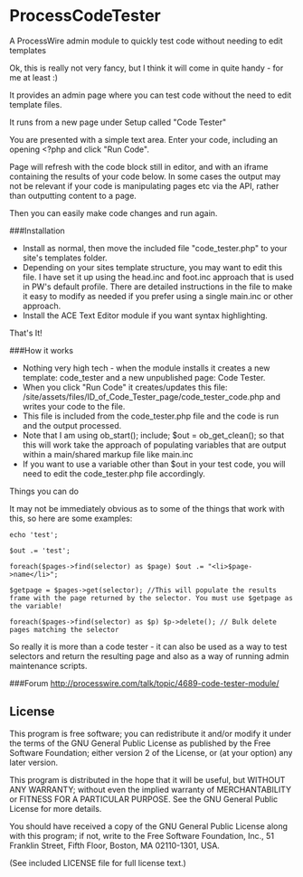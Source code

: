 ProcessCodeTester
=================

A ProcessWire admin module to quickly test code without needing to edit templates

Ok, this is really not very fancy, but I think it will come in quite handy - for me at least :)

It provides an admin page where you can test code without the need to edit template files.

It runs from a new page under Setup called "Code Tester"

You are presented with a simple text area. Enter your code, including an opening <?php and click "Run Code".

Page will refresh with the code block still in editor, and with an iframe containing the results of your code below. In some cases the output may not be relevant if your code is manipulating pages etc via the API, rather than outputting content to a page.

Then you can easily make code changes and run again.


###Installation

* Install as normal, then move the included file "code_tester.php" to your site's templates folder.
* Depending on your sites template structure, you may want to edit this file. I have set it up using the head.inc and foot.inc approach that is used in PW's default profile. There are detailed instructions in the file to make it easy to modify as needed if you prefer using a single main.inc or other approach.
* Install the ACE Text Editor module if you want syntax highlighting.

That's It!


###How it works

* Nothing very high tech - when the module installs it creates a new template: code_tester and a new unpublished page: Code Tester.
* When you click "Run Code" it creates/updates this file: /site/assets/files/ID_of_Code_Tester_page/code_tester_code.php and writes your code to the file.
* This file is included from the code_tester.php file and the code is run and the output processed.
* Note that I am using ob_start(); include; $out = ob_get_clean(); so that this will work take the approach of populating variables that are output within a main/shared markup file like main.inc
* If you want to use a variable other than $out in your test code, you will need to edit the code_tester.php file accordingly.

Things you can do

It may not be immediately obvious as to some of the things that work with this, so here are some examples:
```
echo 'test';
```
```
$out .= 'test';
```
```
foreach($pages->find(selector) as $page) $out .= "<li>$page->name</li>";
```
```
$getpage = $pages->get(selector); //This will populate the results frame with the page returned by the selector. You must use $getpage as the variable!
```
```
foreach($pages->find(selector) as $p) $p->delete(); // Bulk delete pages matching the selector
```
So really it is more than a code tester - it can also be used as a way to test selectors and return the resulting page and also as a way of running admin maintenance scripts.

###Forum
http://processwire.com/talk/topic/4689-code-tester-module/


## License

This program is free software; you can redistribute it and/or
modify it under the terms of the GNU General Public License
as published by the Free Software Foundation; either version 2
of the License, or (at your option) any later version.

This program is distributed in the hope that it will be useful,
but WITHOUT ANY WARRANTY; without even the implied warranty of
MERCHANTABILITY or FITNESS FOR A PARTICULAR PURPOSE.  See the
GNU General Public License for more details.

You should have received a copy of the GNU General Public License
along with this program; if not, write to the Free Software
Foundation, Inc., 51 Franklin Street, Fifth Floor, Boston, MA  02110-1301, USA.

(See included LICENSE file for full license text.)